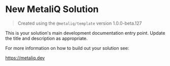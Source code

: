 # New MetaliQ Solution

> Created using the `@metaliq/template` version 1.0.0-beta.127

This is your solution's main development documentation entry point. Update the title and description as appropriate.

For more information on how to build out your solution see:

https://metaliq.dev
